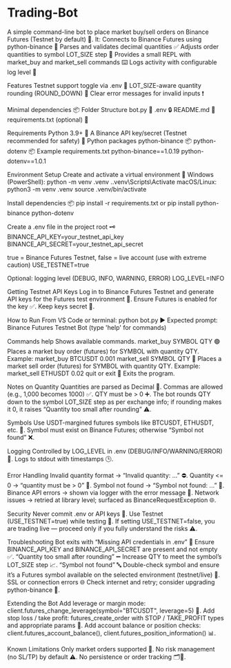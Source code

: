 # Trading-Bot

A simple command-line bot to place market buy/sell orders on Binance Futures (Testnet by default) 🚀.
It:
Connects to Binance Futures using python-binance 🔌
Parses and validates decimal quantities ✅
Adjusts order quantities to symbol LOT_SIZE step 📏
Provides a small REPL with market_buy and market_sell commands ⌨️
Logs activity with configurable log level 📝

Features
Testnet support toggle via .env 🧪
LOT_SIZE-aware quantity rounding (ROUND_DOWN) 🔽
Clear error messages for invalid inputs ❗

Minimal dependencies 📦
Folder Structure
bot.py 🐍
.env 🔒
README.md 📄
requirements.txt (optional) 📃

Requirements
Python 3.9+ 🐍
A Binance API key/secret (Testnet recommended for safety) 🔑
Python packages
python-binance 📦
python-dotenv 📦
Example requirements.txt
python-binance==1.0.19
python-dotenv==1.0.1

Environment Setup
Create and activate a virtual environment 🧰
Windows (PowerShell):
python -m venv .venv
..venv\Scripts\Activate
macOS/Linux:
python3 -m venv .venv
source .venv/bin/activate

Install dependencies 📦
pip install -r requirements.txt
or
pip install python-binance python-dotenv

Create a .env file in the project root 🗝️
BINANCE_API_KEY=your_testnet_api_key
BINANCE_API_SECRET=your_testnet_api_secret

true = Binance Futures Testnet, false = live account (use with extreme caution)
USE_TESTNET=true

Optional: logging level (DEBUG, INFO, WARNING, ERROR)
LOG_LEVEL=INFO

Getting Testnet API Keys
Log in to Binance Futures Testnet and generate API keys for the Futures test environment 🔐.
Ensure Futures is enabled for the key ✅.
Keep keys secret 🙈.

How to Run
From VS Code or terminal:
python bot.py ▶️
Expected prompt:
Binance Futures Testnet Bot (type 'help' for commands)

Commands
help 
Shows available commands.
market_buy SYMBOL QTY 🟢
Places a market buy order (futures) for SYMBOL with quantity QTY.
Example: market_buy BTCUSDT 0.001
market_sell SYMBOL QTY 🔻
Places a market sell order (futures) for SYMBOL with quantity QTY.
Example: market_sell ETHUSDT 0.02
quit or exit 🚪
Exits the program.

Notes on Quantity
Quantities are parsed as Decimal 🧮.
Commas are allowed (e.g., 1,000 becomes 1000) ✅.
QTY must be > 0 ➕.
The bot rounds QTY down to the symbol LOT_SIZE step as per exchange info; if rounding makes it 0, it raises “Quantity too small after rounding” ⚠️.

Symbols
Use USDT-margined futures symbols like BTCUSDT, ETHUSDT, etc. 💱.
Symbol must exist on Binance Futures; otherwise “Symbol not found” ❌.

Logging
Controlled by LOG_LEVEL in .env (DEBUG/INFO/WARNING/ERROR) 🧭.
Logs to stdout with timestamps 🕒.

Error Handling
Invalid quantity format → “Invalid quantity: ...” ⛔.
Quantity <= 0 → “quantity must be > 0” 🚫.
Symbol not found → “Symbol not found: ...” 🔎.
Binance API errors → shown via logger with the error message 🧯.
Network issues → retried at library level; surfaced as BinanceRequestException 🌐.

Security
Never commit .env or API keys 🔐.
Use Testnet (USE_TESTNET=true) while testing 🧪.
If setting USE_TESTNET=false, you are trading live — proceed only if you fully understand the risks ⚠️.

Troubleshooting
Bot exits with “Missing API credentials in .env” 🧩
Ensure BINANCE_API_KEY and BINANCE_API_SECRET are present and not empty ✅.
“Quantity too small after rounding” ➖
Increase QTY to meet the symbol’s LOT_SIZE step 📈.
“Symbol not found” 🔤
Double-check symbol and ensure it’s a Futures symbol available on the selected environment (testnet/live) 🔁.
SSL or connection errors 🌐
Check internet and retry; consider upgrading python-binance 🔄.

Extending the Bot
Add leverage or margin mode:
client.futures_change_leverage(symbol="BTCUSDT", leverage=5) 🧰.
Add stop loss / take profit:
futures_create_order with STOP / TAKE_PROFIT types and appropriate params 🎯.
Add account balance or position checks:
client.futures_account_balance(), client.futures_position_information() 📊.

Known Limitations
Only market orders supported 🛑.
No risk management (no SL/TP) by default ⚠️.
No persistence or order tracking 🗂️🔑.

